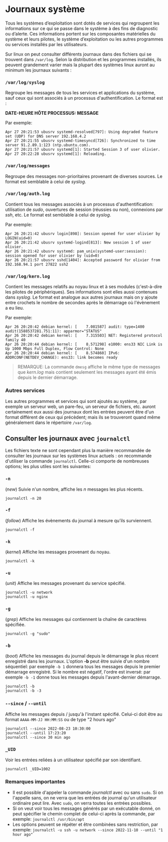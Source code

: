# Journaux système
Tous les systèmes d’exploitation sont dotés de services qui regroupent les informations sur ce qui se passe dans le système à des fins de diagnostic ou d’alerte. Ces informations portent sur les composantes matérielles du système et leurs pilotes, le système d’exploitation ou les autres programmes ou services installés par les utilisateurs. 

Sur linux on peut consulter différents journaux dans des fichiers qui se trouvent dans `/var/log`. Selon la distribution et les programmes installés, ils peuvent grandement varier mais la plupart des systèmes linux auront au minimum les journaux suivants :

### `/var/log/syslog`
Regroupe les messages de tous les services et applications du système, sauf ceux qui sont associés à un processus d'authentification. Le format est :

**DATE-HEURE HÔTE PROCESSUS: MESSAGE**

Par exemple:
```
Apr 27 20:21:53 ubusrv systemd-resolved[797]: Using degraded feature set (UDP) for DNS server 192.168.4.2
Apr 27 20:21:55 ubusrv systemd-timesyncd[726]: Synchronized to time server 91.2.89.1:123 (ntp.ubuntu.com).
Apr 27 20:21:57 ubusrv systemd[1]: Started Session 3 of user olivier.
Apr 27 20:22:28 ubusrv systemd[1]: Reloading.
```

### `/var/log/messages`
Regroupe des messages non-prioritaires provenant de diverses sources. Le format est semblable à celui de *syslog*.


### `/var/log/auth.log`
Contient tous les messages associés à un processus d'authentification: utilisation de *sudo*, ouvertures de session (réussies ou non), connexions par *ssh*, etc. Le format est semblable à celui de *syslog*.

Par exemple:
```
Apr 26 20:21:42 ubusrv login[898]: Session opened for user olivier by LOGIN(uid=0)
Apr 26 20:21:42 ubusrv systemd-logind[813]: New session 1 of user olivier.
Apr 26 20:21:42 ubusrv systemd: pam_unix(systemd-user:session): session opened for user olivier by (uid=0)
Apr 26 20:21:57 ubusrv sshd[1404]: Accepted password for olivier from 192.168.94.1 port 27822 ssh2
```

### `/var/log/kern.log`
Contient les messages relatifs au noyau linux et à ses modules (c'est-à-dire les pilotes de périphériques). Ses informations sont elles aussi contenues dans *syslog*. Le format est analogue aux autres journaux mais on y ajoute entre crochets le nombre de secondes après le démarrage où l'évènement a eu lieu.

Par exemple:
```
Apr 26 20:20:42 debian kernel: [    7.081587] audit: type=1400 audit(1588537281.751:11): apparmor="STATUS" 
Apr 26 20:20:42 debian kernel: [    7.315503] NET: Registered protocol family 40
Apr 26 20:20:44 debian kernel: [    8.571298] e1000: ens33 NIC Link is Up 1000 Mbps Full Duplex, Flow Control: None
Apr 26 20:20:44 debian kernel: [    8.574860] IPv6: ADDRCONF(NETDEV_CHANGE): ens33: link becomes ready 
```

> REMARQUE: La commande `dmesg` affiche le même type de messages que *kern.log* mais contient seulement les messages ayant été émis depuis le dernier démarrage. 

### Autres services
Les autres programmes et services qui sont ajoutés au système, par exemple un serveur web, un pare-feu, un serveur de fichiers, etc. auront certainement eux aussi des journaux dont les entrées peuvent être d'un format différent de ceux qui précèdent; mais ils se trouveront quand même généralement dans le répertoire `/var/log`.  

## Consulter les journaux avec `journalctl`

Les fichiers texte ne sont cependant plus la manière recommandée de consulter les journaux sur les systèmes linux actuels : on recommande d'utiliser la commande `journalctl`. Celle-ci comporte de nombreuses options; les plus utiles sont les suivantes:

### `-n`
(*new*) Suivie n'un nombre, affiche les *n* messages les plus récents. 
```
journalctl -n 20
```

### `-f`
(*follow*) Affiche les évènements du journal à mesure qu’ils surviennent. 
```
journalctl -f
```

### `-k` 
(*kernel*) Affiche les messages provenant du noyau.
```
journalctl -k
```

### `-u`
(*unit*) Affiche les messages provenant du service spécifié.
```
journalctl -u network
journalctl -u nginx
```

### `-g`
(*grep*) Affiche les messages qui contiennent la chaîne de caractères spécifiée.
```
journalctl -g "sudo"
```

### `-b`
(*boot*) Affiche les messages du journal depuis le démarrage le plus récent enregistré dans les journaux. L'option **-b** peut être suivie d'un nombre séquentiel: par exemple `-b 1` donnera tous les messages depuis le premier démarrage enregistré. Si le nombre est négatif, l'ordre est inversé: par exemple `-b -1` donne tous les messages depuis l'avant-dernier démarrage.
```
journalctl -b
journalctl -b -3
```
  
### `--since` / `--until`
Affiche les messages depuis / jusqu'à l'instant spécifié. Celui-ci doit être au format `AAAA-MM-JJ HH:MM:SS` ou de type "2 hours ago"
```
journalctl --since 2022-08-23 10:30:00
journalctl --until 17:23:20
journalctl --since 30 min ago
```

### `_UID`
Voir les entrées reliées à un utilisateur spécifié par son identifiant.
```
journalctl _UID=1002
```

### Remarques importantes
+ Il est possible d'appeler la commande *journalctl* avec ou sans `sudo`. Si on l'appelle sans, on ne verra que les entrées de journal qu'un utilisateur ordinaire peut lire. Avec `sudo`, on verra toutes les entrées possibles.
+ Si on veut voir tous les messages générés par un exécutable donné, on peut spécifier le chemin complet de celui-ci après la commande, par exemple: `journalctl /usr/bin/apt`
+ Les options peuvent se répéter et être combinées sans restriction, par exemple: `journalctl -u ssh -u network --since 2022-11-10 --until "1 hour ago"`
  




